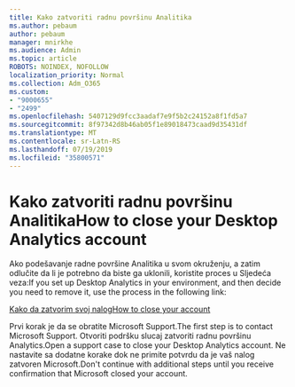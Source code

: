 ```yaml
---
title: Kako zatvoriti radnu površinu Analitika
ms.author: pebaum
author: pebaum
manager: mnirkhe
ms.audience: Admin
ms.topic: article
ROBOTS: NOINDEX, NOFOLLOW
localization_priority: Normal
ms.collection: Adm_O365
ms.custom:
- "9000655"
- "2499"
ms.openlocfilehash: 5407129d9fcc3aadaf7e9f5b2c24152a8f1fd5a7
ms.sourcegitcommit: 8f97342d8b46ab05f1e89018473caad9d35431df
ms.translationtype: MT
ms.contentlocale: sr-Latn-RS
ms.lasthandoff: 07/19/2019
ms.locfileid: "35800571"
---
```

# <a name="how-to-close-your-desktop-analytics-account"></a><span data-ttu-id="b191a-102">Kako zatvoriti radnu površinu Analitika</span><span class="sxs-lookup"><span data-stu-id="b191a-102">How to close your Desktop Analytics account</span></span>

<span data-ttu-id="b191a-103">Ako podešavanje radne površine Analitika u svom okruženju, a zatim odlučite da li je potrebno da biste ga uklonili, koristite proces u Sljedeća veza:</span><span class="sxs-lookup"><span data-stu-id="b191a-103">If you set up Desktop Analytics in your environment, and then decide you need to remove it, use the process in the following link:</span></span>

[<span data-ttu-id="b191a-104">Kako da zatvorim svoj nalog</span><span class="sxs-lookup"><span data-stu-id="b191a-104">How to close your account</span></span>](https://docs.microsoft.com/sccm/desktop-analytics/account-close)

<span data-ttu-id="b191a-105">Prvi korak je da se obratite Microsoft Support.</span><span class="sxs-lookup"><span data-stu-id="b191a-105">The first step is to contact Microsoft Support.</span></span> <span data-ttu-id="b191a-106">Otvoriti podršku slucaj zatvoriti radnu površinu Analytics.</span><span class="sxs-lookup"><span data-stu-id="b191a-106">Open a support case to close your Desktop Analytics account.</span></span> <span data-ttu-id="b191a-107">Ne nastavite sa dodatne korake dok ne primite potvrdu da je vaš nalog zatvoren Microsoft.</span><span class="sxs-lookup"><span data-stu-id="b191a-107">Don't continue with additional steps until you receive confirmation that Microsoft closed your account.</span></span>